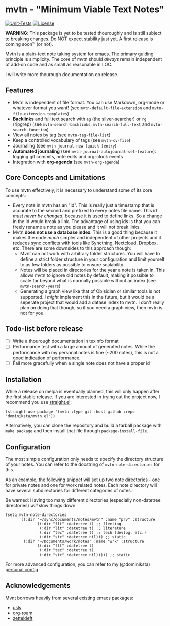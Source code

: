 # mvtn - "Minimum Viable Text Notes"

[![Unit-Tests](https://github.com/dominiksta/mvtn.el/actions/workflows/testing.yml/badge.svg)](https://github.com/dominiksta/mvtn.el/actions/workflows/testing.yml)
[![License](https://img.shields.io/github/license/dominiksta/mvtn.el)](https://github.com/dominiksta/mvtn.el/blob/master/LICENSE)

**WARNING**: This package is yet to be tested thouroughly and is still subject
to breaking changes. Do NOT expect stability just yet. A first release is coming
soon™ (or not).

Mvtn is a plain-text note taking system for emacs. The primary guiding principle
is simplicity. The core of mvtn should *always* remain independent of add-on
code and as small as reasonable in LOC.

I will write more thourough documentation on release.

## Features

- Mvtn is independent of file format. You can use Markdown, org-mode or whatever
  format you want! (see `mvtn-default-file-extension` and
  `mvtn-file-extension-templates`)
- **Backlinks** and full text search with `ag` (the silver-searcher) or `rg`
  (ripgrep) (see `mvtn-search-backlinks`, `mvtn-search-full-text` and
  `mvtn-search-function`)
- View all notes by tag (see `mvtn-tag-file-list`)
- Keep a controlled vocabulary of tags (see `mvtn-cv-file`)
- Journaling (see `mvtn-journal-new-(quick-)entry`)
- **Automated journaling** (see `mvtn-journal-autojournal-set-feature`): logging git
  commits, note edits and org-clock events
- Integration with **org-agenda** (see `mvtn-org-agenda`)

## Core Concepts and Limitations

To use mvtn effectively, it is necessary to understand some of its core
concepts:

- Every note in mvtn has an "id". This is really just a timestamp that is
  accurate to the second and prefixed to every notes file name. This id _must
  never be changed_, because it is used to define links. So a change in the id
  would break a link. The advantage of using ids is that you can freely rename a
  note as you please and it will not break links.
- Mvtn **does not use a database index**. This is a good thing because it makes
  the code _much_ simpler and independent of other projects and it reduces sync
  conflicts with tools like Syncthing, Nextcloud, Dropbox, etc. There are some
  downsides to this approach though:
  - Mvnt can not work with arbitrary folder structures. You will have to define
    a strict folder structure in your configuration and limit yourself to as few
    folders as possible to ensure scalability.
  - Notes will be placed in directories for the year a note is taken in. This
    allows mvtn to ignore old notes by default, making it possible to scale far
    beyond what is normally possible without an index (see `mvtn-search-years`)
  - Generating a graph view like that of Obisidian or similar tools is not
    supported. I _might_ implement this in the future, but it would be a
    seperate project that would add a datase index to mvtn. I don't really plan
    on doing that though, so if you need a graph view, then mvtn is not for you.

## Todo-list before release

- [ ] Write a thourough documentation in texinfo format
- [ ] Performance test with a large amount of generated notes. While the
      performance with my personal notes is fine (~200 notes), this is not a
      good indication of performance.
- [ ] Fail more gracefully when a single note does not have a proper id

## Installation

While a release on melpa is eventually planned, this will only happen after the
first stable release. If you are interested in trying out the project now, I
recommend you use [straight.el](https://github.com/raxod502/straight.el):

```elisp
(straight-use-package '(mvtn :type git :host github :repo "dominiksta/mvtn.el"))
```

Alternatively, you can clone the repository and build a tarball package with
`make package` and then install that file through `package-install-file`.

## Configuration

The most simple configuration only needs to specify the directory structure of
your notes. You can refer to the docstring of `mvtn-note-directories` for this.

As an example, the following snippet will set up two note directories - one for
private notes and one for work related notes. Each note directory will have
several subdirectories for different categories of notes.

Be warned: Having too many different directories (especially non-datetree
directories) _will_ slow things down.

```elisp
(setq mvtn-note-directories
      '((:dir "~/sync/documents/notes/mvtn" :name "prv" :structure
              ((:dir "flt" :datetree t) ;; fleeting
               (:dir "lit" :datetree t) ;; literature
               (:dir "tec" :datetree t) ;; tech (devlog, etc.)
               (:dir "stc" :datetree nil))) ;; static
        (:dir "~/Documents/work/notes" :name "wrk" :structure
              ((:dir "flt" :datetree t)
               (:dir "tec" :datetree t)
               (:dir "stc" :datetree nil))))) ;; static
```

For more advanced configuration, you can refer to my (@dominiksta) [personal
config](https://github.com/dominiksta/dotfiles2/blob/master/stow/emacs/.emacs.d/config/applications/config-mvtn.el).

## Acknowledgements

Mvnt borrows heavily from several existing emacs packages:
- [usls](https://protesilaos.com/codelog/2020-10-08-intro-usls-emacs-notes/)
- [org-roam](https://github.com/org-roam/org-roam)
- [zetteldeft](https://github.com/EFLS/zetteldeft)

